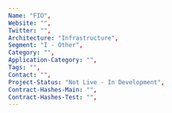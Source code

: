 ```yaml
--- 
Name: "FIO", 
Website: "", 
Twitter: "", 
Architecture: "Infrastructure",
Segment: "I - Other",
Category: "",
Application-Category: "",
Tags: "",
Contact: "",
Project-Status: "Not Live - In Development",
Contract-Hashes-Main: "",
Contract-Hashes-Test: "",
--- 
```

<!--lang:en--> 

<!--lang:es--] 

<!--lang:de--] 

<!--lang:fr--] 

<!--lang:pl--] 

<!--lang:uk--] 

[!--lang:*--> 
